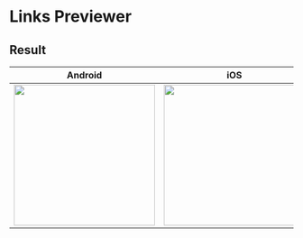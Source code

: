 # Links Previewer

## Result

Android | iOS | 
------------ | ------------- |
<img width="250" src="https://github.com/LucioMSP/Xamarin.Forms.Examples/blob/master/LinksPreviewer/ScreenShots/LinkPreviewAndroid.gif"/>| <img width="250" src="https://github.com/LucioMSP/Xamarin.Forms.Examples/blob/master/LinksPreviewer/ScreenShots/LinkPreviewiOS.gif"/>| 
